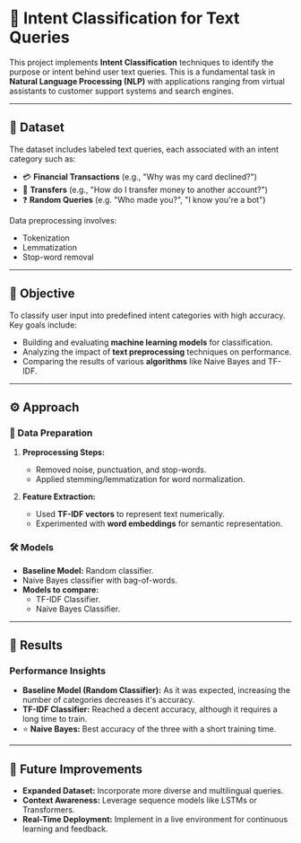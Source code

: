 # 🧠 **Intent Classification for Text Queries**

This project implements **Intent Classification** techniques to identify the purpose or intent behind user text queries. This is a fundamental task in **Natural Language Processing (NLP)** with applications ranging from virtual assistants to customer support systems and search engines.

---

## 📂 Dataset

The dataset includes labeled text queries, each associated with an intent category such as:
- 💳 **Financial Transactions** (e.g., "Why was my card declined?")
- 🔄 **Transfers** (e.g., "How do I transfer money to another account?")
- ❓ **Random Queries** (e.g. "Who made you?", "I know you're a bot")

Data preprocessing involves:
- Tokenization
- Lemmatization
- Stop-word removal

---

## 🎯 Objective

To classify user input into predefined intent categories with high accuracy. Key goals include:
- Building and evaluating **machine learning models** for classification.
- Analyzing the impact of **text preprocessing** techniques on performance.
- Comparing the results of various **algorithms** like Naive Bayes and TF-IDF.

---

## ⚙️ Approach

### 🔄 Data Preparation
1. **Preprocessing Steps:**
   - Removed noise, punctuation, and stop-words.
   - Applied stemming/lemmatization for word normalization.

2. **Feature Extraction:**
   - Used **TF-IDF vectors** to represent text numerically.
   - Experimented with **word embeddings** for semantic representation.

### 🛠️ Models
- **Baseline Model:** Random classifier.
- Naive Bayes classifier with bag-of-words.
- **Models to compare:**
  - TF-IDF Classifier.  
  - Naive Bayes Classifier.
 
---

## 🌟 Results

### Performance Insights
- **Baseline Model (Random Classifier):** As it was expected, increasing the number of categories decreases it's accuracy.
- **TF-IDF Classifier:** Reached a decent accuracy, although it requires a long time to train.
- ⭐ **Naive Bayes:** Best accuracy of the three with a short training time.

---

## 🔮 Future Improvements

- **Expanded Dataset:** Incorporate more diverse and multilingual queries.
- **Context Awareness:** Leverage sequence models like LSTMs or Transformers.
- **Real-Time Deployment:** Implement in a live environment for continuous learning and feedback.

